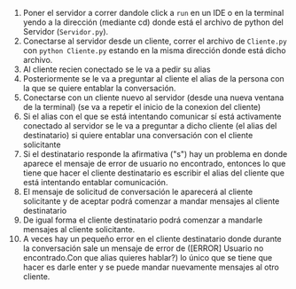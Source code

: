 1. Poner el servidor a correr dandole click a `run` en un IDE o en la terminal yendo a la dirección (mediante cd) donde está el archivo de python del Servidor (`Servidor.py`).
2. Conectarse al servidor desde un cliente, correr el archivo de `Cliente.py` con `python Cliente.py` estando en la misma dirección donde está dicho archivo.
3. Al cliente recien conectado se le va a pedir su alias
4. Posteriormente se le va a preguntar al cliente el alias de la persona con la que se quiere entablar la conversación.
5. Conectarse con un cliente nuevo al servidor (desde una nueva ventana de la terminal) (se va a repetir el inicio de la conexion del cliente)
6. Si el alias con el que se está intentando comunicar sí está activamente conectado al servidor se le va a preguntar a dicho cliente (el alias del destinatario) si quiere entablar una conversación con el cliente solicitante
7. Si el destinatario responde la afirmativa ("s") hay un problema en donde aparece el mensaje de error de usuario no encontrado, entonces lo que tiene que hacer el cliente destinatario es escribir el alias del cliente que está intentando entablar comunicación.
8. El mensaje de solicitud de conversación le aparecerá al cliente solicitante y de aceptar podrá comenzar a mandar mensajes al cliente destinatario
9. De igual forma el cliente destinatario podrá comenzar a mandarle mensajes al cliente solicitante.
10. A veces hay un pequeño error en el cliente destinatario donde durante la conversación sale un mensaje de error de ([ERROR] Usuario no encontrado.Con que alias quieres hablar?) lo único que se tiene que hacer es darle enter y se puede mandar nuevamente mensajes al otro cliente.
